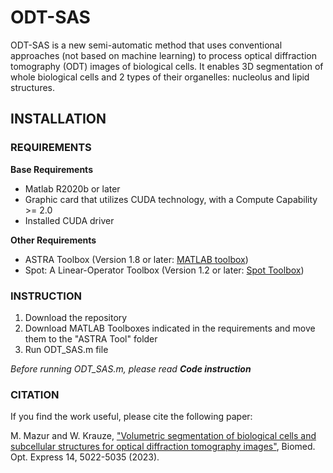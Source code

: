 # ODT-SAS
ODT-SAS is a new semi-automatic method that uses conventional approaches (not based on machine learning) to process optical diffraction tomography (ODT) images of biological cells. It enables 3D segmentation of whole biological cells and 2 types of their organelles: nucleolus and lipid structures.

## INSTALLATION
### REQUIREMENTS
**Base Requirements**
- Matlab R2020b or later
- Graphic card that utilizes CUDA technology, with a Compute Capability >= 2.0
- Installed CUDA driver

**Other Requirements**
- ASTRA Toolbox (Version 1.8 or later: [MATLAB toolbox](https://www.astra-toolbox.com/))
- Spot: A Linear-Operator Toolbox (Version 1.2 or later: [Spot Toolbox](http://www.cs.ubc.ca/labs/scl/spot))

### INSTRUCTION
1. Download the repository
2. Download MATLAB Toolboxes indicated in the requirements and move them to the "ASTRA Tool" folder
3. Run ODT_SAS.m file

_Before running ODT_SAS.m, please read **Code instruction**_

### CITATION
If you find the work useful, please cite the following paper:

M. Mazur and W. Krauze, ["Volumetric segmentation of biological cells and subcellular structures for optical diffraction tomography images"](https://doi.org/10.1364/BOE.498275), Biomed. Opt. Express  14, 5022-5035 (2023).


